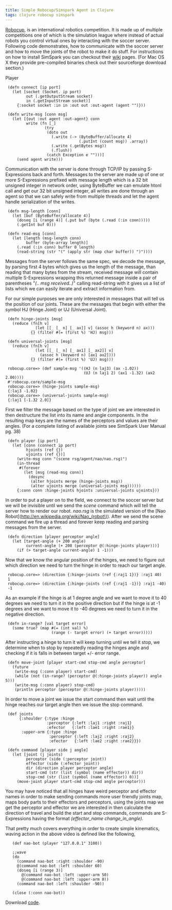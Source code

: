 ```yaml
---
title: Simple Robocup/Simspark Agent in Clojure
tags: clojure robocup simspark
---
```


[Robocup](http://en.wikipedia.org/wiki/RoboCup), is an international
robotics competition. It is made up of multiple competitions one of
which is the simulation league where instead of actual robots you
control virtual ones by interacting with the soccer server.  Following
code demonstrates, how to communicate with the soccer server and how to
move the joints of the robot to make it do stuff. For instructions on
how to install SimSpark you can checkout their 
[wiki](http://simspark.sourceforge.net/wiki/index.php/Main_Page)
pages. (For Mac OS X they provide pre-compiled binaries check out their
sourceforge download section.)

<p id='preview'>Player</p>
<script type='text/javascript' src='/swfobject.js'></script>
<script type='text/javascript'>
	var s1 = new SWFObject('/player.swf','player','650','406','9');
	s1.addParam('allowfullscreen','true');
	s1.addParam('allowscriptaccess','always');
	s1.addParam('flashvars','file=/video/robocup-simspark-agent.mp4');
	s1.write('preview');
</script>

     (defn connect [ip port]
       (let [socket (Socket. ip port)
             out (.getOutputStream socket)
             in (.getInputStream socket)]
         {:socket socket :in in :out out :out-agent (agent "")}))

     (defn write-msg [conn msg]
       (let [{out :out agent :out-agent} conn
             write (fn [_]
                     (try
                      (doto out
                        (.write (-> (ByteBuffer/allocate 4) 
                                    (.putInt (count msg)) .array))
                        (.write (.getBytes msg))
                        (.flush))
                      (catch Exception e "")))]
         (send agent write)))

Communication with the server is done through TCP/IP by passing
S-Expressions back and forth.  Messages to the server are made up of one
or more S-Expressions prefixed with message length which is a 32 bit
unsigned integer in network order, using ByteBuffer we can emulate htonl
call and get our 32 bit unsigned integer, all writes are done through an
agent so that we can safely write from multiple threads and let the
agent handle serialization of the writes.

     (defn msg-length [conn]
       (let [buf (ByteBuffer/allocate 4)] 
         (doseq [i (range 4)] (.put buf (byte (.read (:in conn)))))
         (.getInt buf 0)))

     (defn read-msg [conn]
       (let [length (msg-length conn)
             buffer (byte-array length)]
         (.read (:in conn) buffer 0 length)
         (read-string (str "(" (apply str (map char buffer)) ")"))))

Messages from the server follows the same spec, we decode the message,
by parsing first 4 bytes which gives us the length of the message, than
reading that many bytes from the stream, received message will contain
multiple S-Expressions wrapping this returned message inside a pair of
parentheses "*(.. msg received..)*" calling read-string with it gives us
a list of lists which we can easily iterate and extract information
from.

For our simple purposes we are only interested in messages that will
tell us the position of our joints. These are the messages that begin
with either the symbol HJ (Hinge Joint) or UJ (Universal Joint).

     (defn hinge-joints [msg]
       (reduce (fn[h v] 
                 (let [[_ [_ n] [_ ax]] v] (assoc h (keyword n) ax)))
               {} (filter #(= (first %) 'HJ) msg)))

     (defn universal-joints [msg]
       (reduce (fn[h v] 
                 (let [[_ [_ n] [_ ax1] [_ ax2]] v]
                   (assoc h (keyword n) [ax1 ax2])))
               {} (filter #(= (first %) 'UJ) msg)))

     robocup.core=> (def sample-msg '((HJ (n laj3) (ax -1.02)) 
                                      (UJ (n laj1 2) (ax1 -1.32) (ax2 2.00))))
     #'robocup.core/sample-msg
     robocup.core=> (hinge-joints sample-msg)
     {:laj3 -1.02}
     robocup.core=> (universal-joints sample-msg)
     {:laj1 [-1.32 2.0]}

First we filter the message based on the type of joint we are interested 
in then destructure the list into its name and angle components. In the
resulting map keys are the names of the perceptors and values are their
angles. (For a complete listing of available joints see SimSpark User
Manual pg. 38)

     (defn player [ip port]
       (let [conn (connect ip port)
             hjoints (ref {})
             ujoints (ref {})]
         (write-msg conn "(scene rsg/agent/nao/nao.rsg)")
         (in-thread 
          #(forever 
            (let [msg (read-msg conn)]
              (dosync
               (alter hjoints merge (hinge-joints msg))
               (alter ujoints merge (universal-joints msg))))))
         {:conn conn :hinge-joints hjoints :universal-joints ujoints}))

In order to put a player on to the field, we connect to the soccer
server but we will be invisible until we send the *scene* command which
will tell the server how to render our robot. *nao.rsg* is the simulated
version of the [Nao
Robot](http://en.wikipedia.org/wiki/Nao_(robot\)). After we send the
scene command we fire up a thread and forever keep reading and parsing
messages from the server.

     (defn direction [player perceptor angle]
       (let [target-angle (+ 200 angle)
             current-angle (+ 200 (perceptor @(:hinge-joints player)))]
         (if (> target-angle current-angle) 1 -1)))

Now that we know the angular position of the hinges, we need to figure
out which direction we need to turn the hinge in order to reach our
target angle.

     robocup.core=> (direction {:hinge-joints (ref {:raj1 1})} :raj1 40)
     1
     robocup.core=> (direction {:hinge-joints (ref {:raj1 -1})} :raj1 -40)
     -1

As an example if the hinge is at 1 degree angle and we want to move it
to 40 degrees we need to turn it in the positive direction but if
the hinge is at -1 degrees and we want to move it to -40 degrees we need
to turn it in the negative direction. 

     (defn in-range? [val target error]
       (some true? (map #(= (int val) %) 
                        (range (- target error) (+ target error)))))

After instructing a hinge to turn it will keep turning until we tell it
stop, we determine when to stop by repeatedly reading the hinges angle
and checking if it is falls in between target +/- error range.

     (defn move-joint [player start-cmd stop-cmd angle perceptor]
       (future 
        (write-msg (:conn player) start-cmd)
        (while (not (in-range? (perceptor @(:hinge-joints player)) angle 5)))
        (write-msg (:conn player) stop-cmd)
        (println perceptor (perceptor @(:hinge-joints player)))))

In order to move a joint we issue the start command then wait until the
hinge reaches our target angle then we issue the stop command.

     (def joints 
          {:shoulder {:type :hinge 
                      :perceptor {:left :laj1 :right :raj1} 
                      :efector   {:left :lae1 :right :rae1}}
           :upper-arm {:type :hinge 
                       :perceptor {:left :laj2 :right :raj2} 
                       :efector   {:left :lae2 :right :rae2}}})

     (defn command [player side j angle]
       (let [joint (j joints)
             perceptor (side (:perceptor joint))
             effector (side (:efector joint))
             dir (direction player perceptor angle)
             start-cmd (str (list (symbol (name effector)) dir))
             stop-cmd (str (list (symbol (name effector)) 0))]
         (move-joint player start-cmd stop-cmd angle perceptor)))

You may have noticed that all hinges have weird perceptor and effector
names in order to make sending commands more user friendly joints map,
maps body parts to their effectors and perceptors, using the joints map
we get the perceptor and effector we are interested in then calculate
the direction of travel and build the start and stop commands, commands
are S-Expressions having the format *(effector_name change_in_angle)*.

That pretty much covers everything in order to create simple kinematics,
waving action in the above video is defined like the following,

       (def nao-bot (player "127.0.0.1" 3100))

       ;;wave
       (do
         (command nao-bot :right :shoulder -90)
         @(command nao-bot :left :shoulder 60)
         (doseq [i (range 3)]
           @(command nao-bot :left :upper-arm 50)
           @(command nao-bot :left :upper-arm 0))
         (command nao-bot :left :shoulder -90))

       (close (:conn nao-bot))

Download [code](/code/clojure/robocup.clj).
